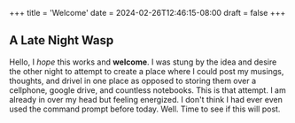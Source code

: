 +++
title = 'Welcome'
date = 2024-02-26T12:46:15-08:00
draft = false
+++
## A Late Night Wasp


Hello, I *hope* this works and **welcome**. I was stung by the idea and desire the other night to attempt to create a place where I could post my musings, thoughts, and drivel in one place as opposed to storing them over a cellphone, google drive, and countless notebooks. This is that attempt. I am already in over my head but feeling energized. I don't think I had ever even used the command prompt before today. Well. Time to see if this will post. 